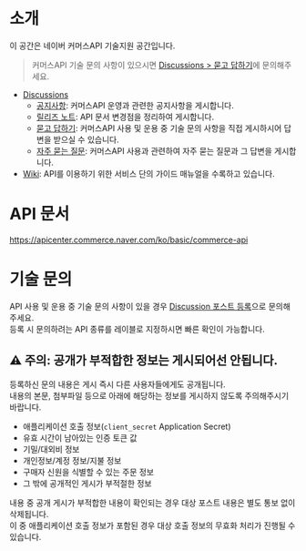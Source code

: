 # 소개
이 공간은 네이버 커머스API 기술지원 공간입니다.
> 커머스API 기술 문의 사항이 있으시면 [Discussions > 묻고 답하기](https://github.com/commerce-api-naver/commerce-api/discussions/categories/%EB%AC%BB%EA%B3%A0-%EB%8B%B5%ED%95%98%EA%B8%B0)에 문의해주세요.
- [Discussions](https://github.com/commerce-api-naver/commerce-api/discussions)
    - [공지사항](https://github.com/commerce-api-naver/commerce-api/discussions/categories/%EA%B3%B5%EC%A7%80%EC%82%AC%ED%95%AD): 커머스API 운영과 관련한 공지사항을 게시합니다.
    - [릴리즈 노트](https://github.com/commerce-api-naver/commerce-api/discussions/categories/%EB%A6%B4%EB%A6%AC%EC%A6%88-%EB%85%B8%ED%8A%B8): API 문서 변경점을 정리하여 게시합니다.
    - [묻고 답하기](https://github.com/commerce-api-naver/commerce-api/discussions/categories/%EB%AC%BB%EA%B3%A0-%EB%8B%B5%ED%95%98%EA%B8%B0): 커머스API 사용 및 운용 중 기술 문의 사항을 직접 게시하시어 답변을 받으실 수 있습니다.
    - [자주 묻는 질문](https://github.com/commerce-api-naver/commerce-api/discussions/categories/%EC%9E%90%EC%A3%BC-%EB%AC%BB%EB%8A%94-%EC%A7%88%EB%AC%B8): 커머스API 사용과 관련하여 자주 묻는 질문과 그 답변을 게시합니다.
- [Wiki](https://github.com/commerce-api-naver/commerce-api/wiki): API를 이용하기 위한 서비스 단의 가이드 매뉴얼을 수록하고 있습니다.

# API 문서
https://apicenter.commerce.naver.com/ko/basic/commerce-api

# 기술 문의
API 사용 및 운용 중 기술 문의 사항이 있을 경우 [Discussion 포스트 등록](https://github.com/commerce-api-naver/commerce-api/discussions/new?category=%EB%AC%BB%EA%B3%A0-%EB%8B%B5%ED%95%98%EA%B8%B0)으로 문의해주세요.  
등록 시 문의하려는 API 종류를 레이블로 지정하시면 빠른 확인이 가능합니다.
## ⚠️ 주의: 공개가 부적합한 정보는 게시되어선 안됩니다.
등록하신 문의 내용은 게시 즉시 다른 사용자들에게도 공개됩니다.  
내용의 본문, 첨부파일 등으로 아래에 해당하는 정보를 게시하지 않도록 주의해주시기 바랍니다.
- 애플리케이션 호출 정보(`client_secret` Application Secret)
- 유효 시간이 남아있는 인증 토큰 값
- 기밀/대외비 정보
- 개인정보/계정 정보/지불 정보
- 구매자 신원을 식별할 수 있는 주문 정보
- 그 밖에 공개적인 게시가 부적절한 정보

내용 중 공개 게시가 부적합한 내용이 확인되는 경우 대상 포스트 내용은 별도 통보 없이 삭제됩니다.  
이 중 애플리케이션 호출 정보가 포함된 경우 대상 호출 정보의 무효화 처리가 진행될 수 있습니다.

